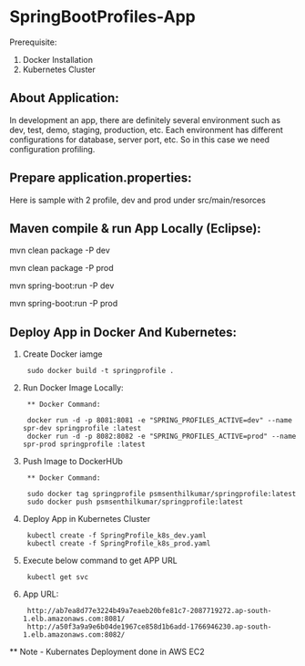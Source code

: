 # SpringBootProfiles-App

Prerequisite:

1. Docker Installation
2. Kubernetes Cluster

About Application:
------------------
In development an app, there are definitely several environment such as dev, test, demo, staging, production, etc.
Each environment has different configurations for database, server port, etc.
So in this case we need configuration profiling.

Prepare application.properties:
-------------------------------
Here is sample with 2 profile, dev and prod under src/main/resorces
   
Maven compile & run App Locally (Eclipse):
------------------------------------------
mvn clean package -P dev

mvn clean package -P prod

mvn spring-boot:run -P dev

mvn spring-boot:run -P prod

Deploy App in Docker And Kubernetes:
------------------------------------
1. Create Docker iamge
    
        sudo docker build -t springprofile .      
              
2. Run Docker Image Locally:      

        ** Docker Command:
        
        docker run -d -p 8081:8081 -e "SPRING_PROFILES_ACTIVE=dev" --name spr-dev springprofile :latest
        docker run -d -p 8082:8082 -e "SPRING_PROFILES_ACTIVE=prod" --name spr-prod springprofile :latest
        
3. Push Image to DockerHUb

        ** Docker Command:
        
        sudo docker tag springprofile psmsenthilkumar/springprofile:latest
        sudo docker push psmsenthilkumar/springprofile:latest
               
4. Deploy App in Kubernetes Cluster

        kubectl create -f SpringProfile_k8s_dev.yaml
        kubectl create -f SpringProfile_k8s_prod.yaml
        
5. Execute below command to get APP URL

        kubectl get svc
        
6. App URL:

        http://ab7ea8d77e3224b49a7eaeb20bfe81c7-2087719272.ap-south-1.elb.amazonaws.com:8081/
        http://a50f3a9a9e6b04de1967ce858d1b6add-1766946230.ap-south-1.elb.amazonaws.com:8082/
        
** Note - Kubernates Deployment done in AWS EC2         

        
